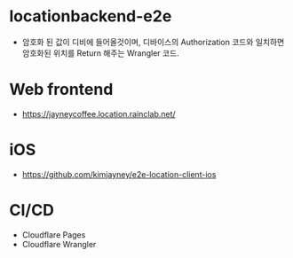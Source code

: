 # locationbackend-e2e
- 암호화 된 값이 디비에 들어올것이며, 디바이스의 Authorization 코드와 일치하면 암호화된 위치를 Return 해주는 Wrangler 코드.

# Web frontend
- https://jayneycoffee.location.rainclab.net/

# iOS
- https://github.com/kimjayney/e2e-location-client-ios

# CI/CD
- Cloudflare Pages
- Cloudflare Wrangler
